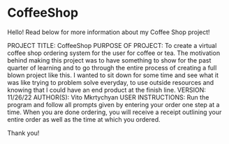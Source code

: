 # CoffeeShop
Hello! Read below for more information about my Coffee Shop project!


PROJECT TITLE: CoffeeShop 
PURPOSE OF PROJECT: To create a virtual coffee shop ordering system for the user for coffee or tea. The motivation behind making this project was to have something to show for the past quarter of learning and to go through the entire process of creating a full blown project like this. I wanted to sit down for some time and see what it was like trying to problem solve everyday, to use outside resources and knowing that I could have an end product at the finish line. 
VERSION: 11/26/22
AUTHOR(S): Vito Mkrtychyan
USER INSTRUCTIONS: Run the program and follow all prompts given by entering your order one step at a time. When you are done ordering, you will receive a receipt outlining your entire order as well as the time at which you ordered. 


Thank you!
